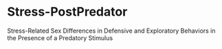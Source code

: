 # Stress-PostPredator
Stress-Related Sex Differences in Defensive and Exploratory Behaviors in the Presence of a Predatory Stimulus
